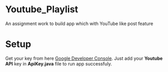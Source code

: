 # Youtube_Playlist
An assignment work to build app which with YouTube like post feature
# Setup
Get your key from here [Google Developer Console](https://developers.google.com/youtube/registering_an_application).
Just add your **Youtube API** key in **ApiKey.java** file to run app successfuly.
